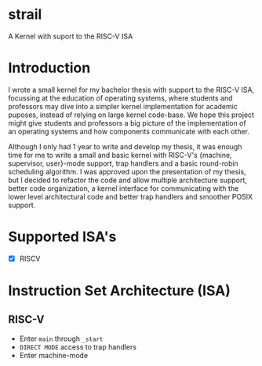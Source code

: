 # strail
A Kernel with suport to the RISC-V ISA

# Introduction

I wrote a small kernel for my bachelor thesis with support to the RISC-V ISA, focussing 
at the education of operating systems, where students and professors may dive into a 
simpler kernel implementation for academic puposes, instead of relying on large kernel code-base.
We hope this project might give students and professors a big picture of the implementation of 
an operating systems and how components communicate with each other.

Although I only had 1 year to write and develop my thesis, it was enough time for 
me to write a small and basic kernel with RISC-V's {machine, supervisor, user}-mode 
support, trap handlers and a basic round-robin scheduling algorithm.
I was approved upon the presentation of my thesis, but I decided to refactor 
the code and allow multiple architecture support, better code organization, a kernel 
interface for communicating with the lower level architectural code and better trap 
handlers and smoother POSIX support.

# Supported ISA's

- [X] RISCV 

# Instruction Set Architecture (ISA)
## RISC-V
  - Enter `main` through `_start`
  - `DIRECT MODE` access to trap handlers
  - Enter machine-mode
